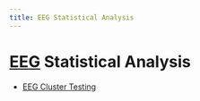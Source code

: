 ```yaml
---
title: EEG Statistical Analysis
---
```


# [EEG](EEG.md) Statistical Analysis
- [EEG Cluster Testing](EEG%20Cluster%20Testing.md)


































































































